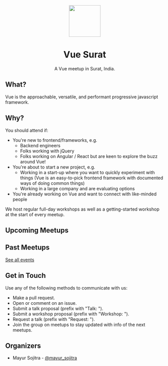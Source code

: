 <div align="center" style="text-align: center">
  <img src="https://surat.vue.community/logo.png" width="100" />
  <h1>Vue Surat</h1>
  <p>A Vue meetup in Surat, India.</p>
</div>

## What?

Vue is the approachable, versatile, and performant progressive javascript framework.

## Why?

You should attend if:

- You're new to frontend/frameworks, e.g.
  - Backend engineers
  - Folks working with jQuery
  - Folks working on Angular / React but are keen to explore the buzz around Vue!
- You're about to start a new project, e.g.
  - Working in a start-up where you want to quickly experiment with things (Vue is an easy-to-pick frontend framework with documented ways of doing common things)
  - Working in a large company and are evaluating options
- You're already working on Vue and want to connect with like-minded people

We host regular full-day workshops as well as a getting-started workshop at the start of every meetup.

## Upcoming Meetups

<UpcomingEvents />

## Past Meetups

<PastEvents :limit="5" />

[See all events](/events)

## Get in Touch

Use any of the following methods to communicate with us:

- Make a pull request.
- Open or comment on an issue.
- Submit a talk proposal (prefix with "Talk: ").
- Submit a workshop proposal (prefix with "Workshop: ").
- Request a talk (prefix with "Request: ").
- Join the group on meetups to stay updated with info of the next meetups.

## Organizers

- Mayur Sojitra - [@mayur_sojitra](https://twitter.com/mayur_sojitra)
